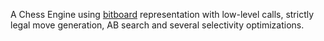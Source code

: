 A Chess Engine using [bitboard](https://www.chessprogramming.org/Bitboards) representation with low-level calls, strictly legal move generation, AB search and several selectivity optimizations.
